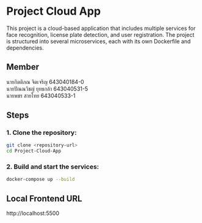 # Project Cloud App

This project is a cloud-based application that includes multiple services for face recognition, license plate detection, and user registration. The project is structured into several microservices, each with its own Dockerfile and dependencies.


## Member
นายกิตติภณ จิตเจริญ 643040184-0<br />
นายปัณณวิชญ์ ยุทธกล้า 643040531-5<br />
นายพชร สายไทย 643040533-1<br />

## Steps
### 1. Clone the repository:
``` bash
git clone <repository-url>
cd Project-Cloud-App
```

### 2. Build and start the services:

``` bash
docker-compose up --build
```

## Local Frontend URL
http://localhost:5500
